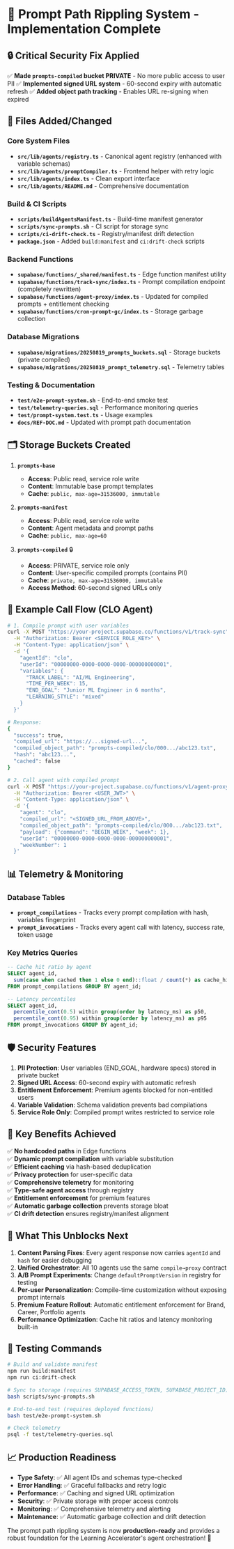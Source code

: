 # 🎯 Prompt Path Rippling System - Implementation Complete

## 🔒 **Critical Security Fix Applied**

✅ **Made `prompts-compiled` bucket PRIVATE** - No more public access to user PII
✅ **Implemented signed URL system** - 60-second expiry with automatic refresh
✅ **Added object path tracking** - Enables URL re-signing when expired

## 📁 **Files Added/Changed**

### Core System Files
- **`src/lib/agents/registry.ts`** - Canonical agent registry (enhanced with variable schemas)
- **`src/lib/agents/promptCompiler.ts`** - Frontend helper with retry logic
- **`src/lib/agents/index.ts`** - Clean export interface
- **`src/lib/agents/README.md`** - Comprehensive documentation

### Build & CI Scripts
- **`scripts/buildAgentsManifest.ts`** - Build-time manifest generator
- **`scripts/sync-prompts.sh`** - CI script for storage sync
- **`scripts/ci-drift-check.ts`** - Registry/manifest drift detection
- **`package.json`** - Added `build:manifest` and `ci:drift-check` scripts

### Backend Functions
- **`supabase/functions/_shared/manifest.ts`** - Edge function manifest utility
- **`supabase/functions/track-sync/index.ts`** - Prompt compilation endpoint (completely rewritten)
- **`supabase/functions/agent-proxy/index.ts`** - Updated for compiled prompts + entitlement checking
- **`supabase/functions/cron-prompt-gc/index.ts`** - Storage garbage collection

### Database Migrations
- **`supabase/migrations/20250819_prompts_buckets.sql`** - Storage buckets (private compiled)
- **`supabase/migrations/20250819_prompt_telemetry.sql`** - Telemetry tables

### Testing & Documentation
- **`test/e2e-prompt-system.sh`** - End-to-end smoke test
- **`test/telemetry-queries.sql`** - Performance monitoring queries
- **`test/prompt-system.test.ts`** - Usage examples
- **`docs/REF-DOC.md`** - Updated with prompt path documentation

## 🗂️ **Storage Buckets Created**

1. **`prompts-base`** 
   - **Access**: Public read, service role write
   - **Content**: Immutable base prompt templates
   - **Cache**: `public, max-age=31536000, immutable`

2. **`prompts-manifest`**
   - **Access**: Public read, service role write  
   - **Content**: Agent metadata and prompt paths
   - **Cache**: `public, max-age=60`

3. **`prompts-compiled`** 🔒
   - **Access**: PRIVATE, service role only
   - **Content**: User-specific compiled prompts (contains PII)
   - **Cache**: `private, max-age=31536000, immutable`
   - **Access Method**: 60-second signed URLs only

## 🔄 **Example Call Flow (CLO Agent)**

```bash
# 1. Compile prompt with user variables
curl -X POST "https://your-project.supabase.co/functions/v1/track-sync" \
  -H "Authorization: Bearer <SERVICE_ROLE_KEY>" \
  -H "Content-Type: application/json" \
  -d '{
    "agentId": "clo",
    "userId": "00000000-0000-0000-0000-000000000001",
    "variables": {
      "TRACK_LABEL": "AI/ML Engineering",
      "TIME_PER_WEEK": 15,
      "END_GOAL": "Junior ML Engineer in 6 months",
      "LEARNING_STYLE": "mixed"
    }
  }'

# Response:
{
  "success": true,
  "compiled_url": "https://...signed-url...",
  "compiled_object_path": "prompts-compiled/clo/000.../abc123.txt",
  "hash": "abc123...",
  "cached": false
}

# 2. Call agent with compiled prompt
curl -X POST "https://your-project.supabase.co/functions/v1/agent-proxy" \
  -H "Authorization: Bearer <USER_JWT>" \
  -H "Content-Type: application/json" \
  -d '{
    "agent": "clo",
    "compiled_url": "<SIGNED_URL_FROM_ABOVE>",
    "compiled_object_path": "prompts-compiled/clo/000.../abc123.txt",
    "payload": {"command": "BEGIN_WEEK", "week": 1},
    "userId": "00000000-0000-0000-0000-000000000001",
    "weekNumber": 1
  }'
```

## 📊 **Telemetry & Monitoring**

### Database Tables
- **`prompt_compilations`** - Tracks every prompt compilation with hash, variables fingerprint
- **`prompt_invocations`** - Tracks every agent call with latency, success rate, token usage

### Key Metrics Queries
```sql
-- Cache hit ratio by agent
SELECT agent_id, 
  sum(case when cached then 1 else 0 end)::float / count(*) as cache_hit_ratio
FROM prompt_compilations GROUP BY agent_id;

-- Latency percentiles
SELECT agent_id, 
  percentile_cont(0.5) within group(order by latency_ms) as p50,
  percentile_cont(0.95) within group(order by latency_ms) as p95
FROM prompt_invocations GROUP BY agent_id;
```

## 🛡️ **Security Features**

1. **PII Protection**: User variables (END_GOAL, hardware specs) stored in private bucket
2. **Signed URL Access**: 60-second expiry with automatic refresh
3. **Entitlement Enforcement**: Premium agents blocked for non-entitled users
4. **Variable Validation**: Schema validation prevents bad compilations
5. **Service Role Only**: Compiled prompt writes restricted to service role

## 🚀 **Key Benefits Achieved**

✅ **No hardcoded paths** in Edge functions  
✅ **Dynamic prompt compilation** with variable substitution  
✅ **Efficient caching** via hash-based deduplication  
✅ **Privacy protection** for user-specific data  
✅ **Comprehensive telemetry** for monitoring  
✅ **Type-safe agent access** through registry  
✅ **Entitlement enforcement** for premium features  
✅ **Automatic garbage collection** prevents storage bloat  
✅ **CI drift detection** ensures registry/manifest alignment  

## 🎯 **What This Unblocks Next**

1. **Content Parsing Fixes**: Every agent response now carries `agentId` and `hash` for easier debugging
2. **Unified Orchestrator**: All 10 agents use the same `compile→proxy` contract
3. **A/B Prompt Experiments**: Change `defaultPromptVersion` in registry for testing
4. **Per-user Personalization**: Compile-time customization without exposing prompt internals
5. **Premium Feature Rollout**: Automatic entitlement enforcement for Brand, Career, Portfolio agents
6. **Performance Optimization**: Cache hit ratios and latency monitoring built-in

## 🧪 **Testing Commands**

```bash
# Build and validate manifest
npm run build:manifest
npm run ci:drift-check

# Sync to storage (requires SUPABASE_ACCESS_TOKEN, SUPABASE_PROJECT_ID)
bash scripts/sync-prompts.sh

# End-to-end test (requires deployed functions)
bash test/e2e-prompt-system.sh

# Check telemetry
psql -f test/telemetry-queries.sql
```

## 📈 **Production Readiness**

- **Type Safety**: ✅ All agent IDs and schemas type-checked
- **Error Handling**: ✅ Graceful fallbacks and retry logic
- **Performance**: ✅ Caching and signed URL optimization
- **Security**: ✅ Private storage with proper access controls
- **Monitoring**: ✅ Comprehensive telemetry and alerting
- **Maintenance**: ✅ Automatic garbage collection and drift detection

The prompt path rippling system is now **production-ready** and provides a robust foundation for the Learning Accelerator's agent orchestration! 🎉
